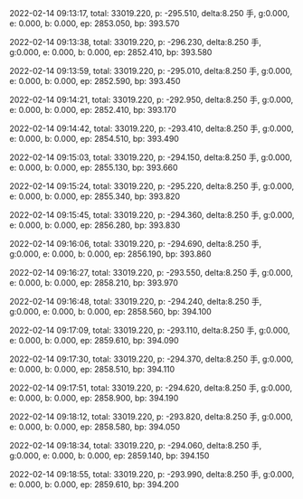 2022-02-14 09:13:17, total: 33019.220, p: -295.510, delta:8.250 手, g:0.000, e: 0.000, b: 0.000, ep: 2853.050, bp: 393.570

2022-02-14 09:13:38, total: 33019.220, p: -296.230, delta:8.250 手, g:0.000, e: 0.000, b: 0.000, ep: 2852.410, bp: 393.580

2022-02-14 09:13:59, total: 33019.220, p: -295.010, delta:8.250 手, g:0.000, e: 0.000, b: 0.000, ep: 2852.590, bp: 393.450

2022-02-14 09:14:21, total: 33019.220, p: -292.950, delta:8.250 手, g:0.000, e: 0.000, b: 0.000, ep: 2852.410, bp: 393.170

2022-02-14 09:14:42, total: 33019.220, p: -293.410, delta:8.250 手, g:0.000, e: 0.000, b: 0.000, ep: 2854.510, bp: 393.490

2022-02-14 09:15:03, total: 33019.220, p: -294.150, delta:8.250 手, g:0.000, e: 0.000, b: 0.000, ep: 2855.130, bp: 393.660

2022-02-14 09:15:24, total: 33019.220, p: -295.220, delta:8.250 手, g:0.000, e: 0.000, b: 0.000, ep: 2855.340, bp: 393.820

2022-02-14 09:15:45, total: 33019.220, p: -294.360, delta:8.250 手, g:0.000, e: 0.000, b: 0.000, ep: 2856.280, bp: 393.830

2022-02-14 09:16:06, total: 33019.220, p: -294.690, delta:8.250 手, g:0.000, e: 0.000, b: 0.000, ep: 2856.190, bp: 393.860

2022-02-14 09:16:27, total: 33019.220, p: -293.550, delta:8.250 手, g:0.000, e: 0.000, b: 0.000, ep: 2858.210, bp: 393.970

2022-02-14 09:16:48, total: 33019.220, p: -294.240, delta:8.250 手, g:0.000, e: 0.000, b: 0.000, ep: 2858.560, bp: 394.100

2022-02-14 09:17:09, total: 33019.220, p: -293.110, delta:8.250 手, g:0.000, e: 0.000, b: 0.000, ep: 2859.610, bp: 394.090

2022-02-14 09:17:30, total: 33019.220, p: -294.370, delta:8.250 手, g:0.000, e: 0.000, b: 0.000, ep: 2858.510, bp: 394.110

2022-02-14 09:17:51, total: 33019.220, p: -294.620, delta:8.250 手, g:0.000, e: 0.000, b: 0.000, ep: 2858.900, bp: 394.190

2022-02-14 09:18:12, total: 33019.220, p: -293.820, delta:8.250 手, g:0.000, e: 0.000, b: 0.000, ep: 2858.580, bp: 394.050

2022-02-14 09:18:34, total: 33019.220, p: -294.060, delta:8.250 手, g:0.000, e: 0.000, b: 0.000, ep: 2859.140, bp: 394.150

2022-02-14 09:18:55, total: 33019.220, p: -293.990, delta:8.250 手, g:0.000, e: 0.000, b: 0.000, ep: 2859.610, bp: 394.200